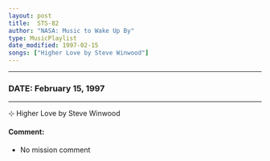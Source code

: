 ```yaml
---
layout: post
title:  STS-82
author: "NASA: Music to Wake Up By"
type: MusicPlaylist
date_modified: 1997-02-15
songs: ["Higher Love by Steve Winwood"]
---
```


----
### DATE: February 15, 1997
----
⊹ Higher Love by Steve Winwood

#### Comment:
* No mission comment



<br/>
<center>
	<a target="_blank"
	   href="https://twitter.com/intent/tweet?hashtags=Space,NASA,Playlist,NASAWakeupCalls,SpaceProgram&text={{ page.author}}, '{{ page.songs.first }}' {{ page.title }}, {{ page.date | date: '%B %d, %Y' }}. {{ site.url }}{{ page.url }}&via=nasawakeupcalls"><i class="fab fa-twitter" alt="Tweet this page" style="font-size: 1.3em;"></i></a>
	&nbsp; 	<i class="fas fa-user-astronaut" style="font-size: 1.5em;"></i> &nbsp;
    <a type="amzn" search="'Higher Love by Steve Winwood'" category="popular music">
    <i class="fab fa-amazon" style="font-size: 1.3em;"></i></a>
</center>
